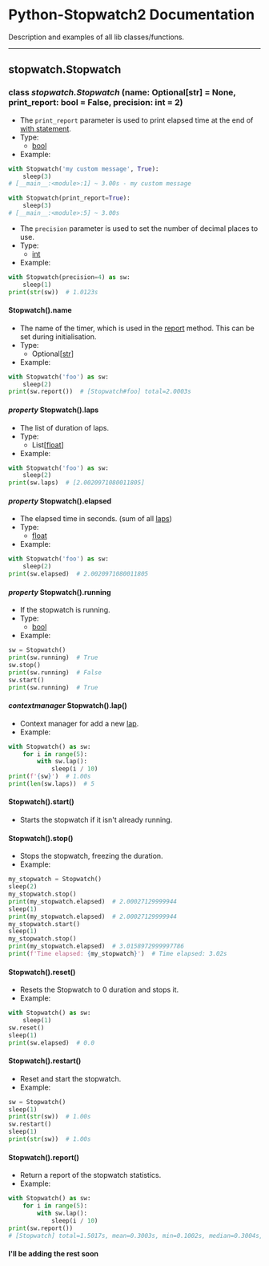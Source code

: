 # Python-Stopwatch2 Documentation

Description and examples of all lib classes/functions.

***

## stopwatch.Stopwatch

### class *stopwatch.Stopwatch* (name: Optional[str] = None, print_report: bool = False, precision: int = 2)

- The ``print_report`` parameter is used to print elapsed time at the end of [with statement](https://www.geeksforgeeks.org/with-statement-in-python/).
- Type:
  - [bool](https://docs.python.org/3/library/functions.html#bool)
- Example:

```python
with Stopwatch('my custom message', True):
    sleep(3)
# [__main__:<module>:1] ~ 3.00s - my custom message

with Stopwatch(print_report=True):
    sleep(3)
# [__main__:<module>:5] ~ 3.00s
```

- The ``precision`` parameter is used to set the number of decimal places to use.
- Type:
  - [int](https://docs.python.org/3/library/functions.html#int)
- Example:

```python
with Stopwatch(precision=4) as sw:
    sleep(1)
print(str(sw))  # 1.0123s
```

#### Stopwatch().name

- The name of the timer, which is used in the [report](https://github.com/devRMA/python-stopwatch2/tree/main/docs#stopwatchreport) method. This can be set during initialisation.
- Type:
  - Optional[[str](https://docs.python.org/3/library/stdtypes.html#str)]
- Example:

```python
with Stopwatch('foo') as sw:
    sleep(2)
print(sw.report())  # [Stopwatch#foo] total=2.0003s
```

#### *property* Stopwatch().laps

- The list of duration of laps.
- Type:
  - List[[float](https://docs.python.org/3/library/functions.html#float)]
- Example:

```python
with Stopwatch('foo') as sw:
    sleep(2)
print(sw.laps)  # [2.0020971080011805]
```

#### *property* Stopwatch().elapsed

- The elapsed time in seconds. (sum of all [laps](https://github.com/devRMA/python-stopwatch2/tree/main/docs#property-stopwatchlaps))
- Type:
  - [float](https://docs.python.org/3/library/functions.html#float)
- Example:

```python
with Stopwatch('foo') as sw:
    sleep(2)
print(sw.elapsed)  # 2.0020971080011805
```

#### *property* Stopwatch().running

- If the stopwatch is running.
- Type:
  - [bool](https://docs.python.org/3/library/functions.html#bool)
- Example:

```python
sw = Stopwatch()
print(sw.running)  # True
sw.stop()
print(sw.running)  # False
sw.start()
print(sw.running)  # True
```

#### *contextmanager* Stopwatch().lap()

- Context manager for add a new [lap](https://github.com/devRMA/python-stopwatch2/tree/main/docs#property-stopwatchlaps).
- Example:

```python
with Stopwatch() as sw:
    for i in range(5):
        with sw.lap():
            sleep(i / 10)
print(f'{sw}')  # 1.00s
print(len(sw.laps))  # 5
```

#### Stopwatch().start()

- Starts the stopwatch if it isn't already running.

#### Stopwatch().stop()

- Stops the stopwatch, freezing the duration.
- Example:

```python
my_stopwatch = Stopwatch()
sleep(2)
my_stopwatch.stop()
print(my_stopwatch.elapsed)  # 2.00027129999944
sleep(1)
print(my_stopwatch.elapsed)  # 2.00027129999944
my_stopwatch.start()
sleep(1)
my_stopwatch.stop()
print(my_stopwatch.elapsed)  # 3.0158972999997786
print(f'Time elapsed: {my_stopwatch}')  # Time elapsed: 3.02s
```

#### Stopwatch().reset()

- Resets the Stopwatch to 0 duration and stops it.
- Example:

```python
with Stopwatch() as sw:
    sleep(1)
sw.reset()
sleep(1)
print(sw.elapsed)  # 0.0
```

#### Stopwatch().restart()

- Reset and start the stopwatch.
- Example:

```python
sw = Stopwatch()
sleep(1)
print(str(sw))  # 1.00s
sw.restart()
sleep(1)
print(str(sw))  # 1.00s
```

#### Stopwatch().report()

- Return a report of the stopwatch statistics.
- Example:

```python
with Stopwatch() as sw:
    for i in range(5):
        with sw.lap():
            sleep(i / 10)
print(sw.report())
# [Stopwatch] total=1.5017s, mean=0.3003s, min=0.1002s, median=0.3004s, max=0.5006s, dev=0.1416s
```

#### I'll be adding the rest soon
